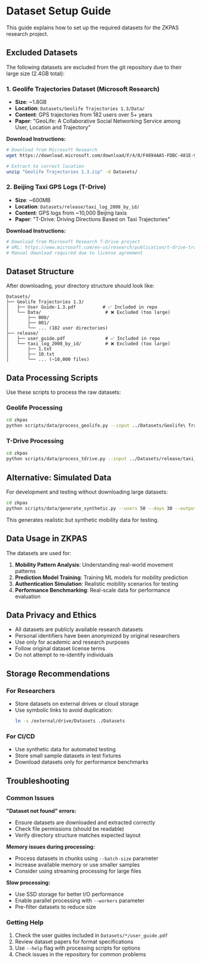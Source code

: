 # Dataset Setup Guide

This guide explains how to set up the required datasets for the ZKPAS research project.

## Excluded Datasets

The following datasets are excluded from the git repository due to their large size (2.4GB total):

### 1. Geolife Trajectories Dataset (Microsoft Research)

- **Size**: ~1.8GB
- **Location**: `Datasets/Geolife Trajectories 1.3/Data/`
- **Content**: GPS trajectories from 182 users over 5+ years
- **Paper**: "GeoLife: A Collaborative Social Networking Service among User, Location and Trajectory"

**Download Instructions:**

```bash
# Download from Microsoft Research
wget https://download.microsoft.com/download/F/4/8/F4894AA5-FDBC-481E-9285-D5F8C4C4F039/Geolife%20Trajectories%201.3.zip

# Extract to correct location
unzip "Geolife Trajectories 1.3.zip" -d Datasets/
```

### 2. Beijing Taxi GPS Logs (T-Drive)

- **Size**: ~600MB
- **Location**: `Datasets/release/taxi_log_2008_by_id/`
- **Content**: GPS logs from ~10,000 Beijing taxis
- **Paper**: "T-Drive: Driving Directions Based on Taxi Trajectories"

**Download Instructions:**

```bash
# Download from Microsoft Research T-Drive project
# URL: https://www.microsoft.com/en-us/research/publication/t-drive-trajectory-data-sample/
# Manual download required due to license agreement
```

## Dataset Structure

After downloading, your directory structure should look like:

```
Datasets/
├── Geolife Trajectories 1.3/
│   ├── User Guide-1.3.pdf          # ✅ Included in repo
│   └── Data/                        # ❌ Excluded (too large)
│       ├── 000/
│       ├── 001/
│       └── ... (182 user directories)
├── release/
│   ├── user_guide.pdf               # ✅ Included in repo
│   └── taxi_log_2008_by_id/         # ❌ Excluded (too large)
│       ├── 1.txt
│       ├── 10.txt
│       └── ... (~10,000 files)
```

## Data Processing Scripts

Use these scripts to process the raw datasets:

### Geolife Processing

```bash
cd zkpas
python scripts/data/process_geolife.py --input ../Datasets/Geolife\ Trajectories\ 1.3/Data/ --output data/processed/geolife/
```

### T-Drive Processing

```bash
cd zkpas
python scripts/data/process_tdrive.py --input ../Datasets/release/taxi_log_2008_by_id/ --output data/processed/tdrive/
```

## Alternative: Simulated Data

For development and testing without downloading large datasets:

```bash
cd zkpas
python scripts/data/generate_synthetic.py --users 50 --days 30 --output data/synthetic/
```

This generates realistic but synthetic mobility data for testing.

## Data Usage in ZKPAS

The datasets are used for:

1. **Mobility Pattern Analysis**: Understanding real-world movement patterns
2. **Prediction Model Training**: Training ML models for mobility prediction
3. **Authentication Simulation**: Realistic mobility scenarios for testing
4. **Performance Benchmarking**: Real-scale data for performance evaluation

## Data Privacy and Ethics

- All datasets are publicly available research datasets
- Personal identifiers have been anonymized by original researchers
- Use only for academic and research purposes
- Follow original dataset license terms
- Do not attempt to re-identify individuals

## Storage Recommendations

### For Researchers

- Store datasets on external drives or cloud storage
- Use symbolic links to avoid duplication:
  ```bash
  ln -s /external/drive/Datasets ./Datasets
  ```

### For CI/CD

- Use synthetic data for automated testing
- Store small sample datasets in test fixtures
- Download datasets only for performance benchmarks

## Troubleshooting

### Common Issues

**"Dataset not found" errors:**

- Ensure datasets are downloaded and extracted correctly
- Check file permissions (should be readable)
- Verify directory structure matches expected layout

**Memory issues during processing:**

- Process datasets in chunks using `--batch-size` parameter
- Increase available memory or use smaller samples
- Consider using streaming processing for large files

**Slow processing:**

- Use SSD storage for better I/O performance
- Enable parallel processing with `--workers` parameter
- Pre-filter datasets to reduce size

### Getting Help

1. Check the user guides included in `Datasets/*/user_guide.pdf`
2. Review dataset papers for format specifications
3. Use `--help` flag with processing scripts for options
4. Check issues in the repository for common problems

